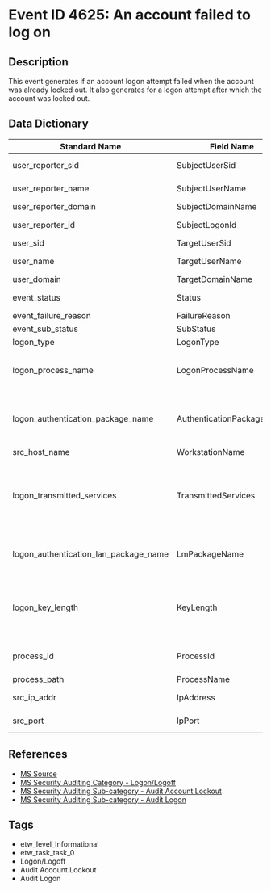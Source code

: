 # Event ID 4625: An account failed to log on

## Description
This event generates if an account logon attempt failed when the account was already locked out. It also generates for a logon attempt after which the account was locked out.

## Data Dictionary
|Standard Name|Field Name|Type|Description|Sample Value|
|---|---|---|---|---|
|user_reporter_sid|SubjectUserSid|SID|SID of account that reported information about logon failure.|`S-1-5-18`|
|user_reporter_name|SubjectUserName|UnicodeString|the name of the account that reported information about logon failure.|`DC01$`|
|user_reporter_domain|SubjectDomainName|UnicodeString|subject's domain or computer name|`CONTOSO`|
|user_reporter_id|SubjectLogonId|HexInt64|hexadecimal value that can help you correlate this event with recent events that might contain the same Logon ID|`0x3e7`|
|user_sid|TargetUserSid|SID|SID of the account that was specified in the logon attempt|`S-1-0-0`|
|user_name|TargetUserName|UnicodeString|the name of the account that was specified in the logon attempt|`Auditor`|
|user_domain|TargetDomainName|UnicodeString|subject's domain or computer name|`CONTOSO`|
|event_status|Status|HexInt32|the reason why logon failed. For this event it typically has "0xC0000234" value|`0xc0000234`|
|event_failure_reason|FailureReason|UnicodeString|textual explanation of Status field value|`%%2307`|
|event_sub_status|SubStatus|HexInt32|additional information about logon failure.|`0x0`|
|logon_type|LogonType|UInt32|the type of logon which was performed|`2`|
|logon_process_name|LogonProcessName|UnicodeString|the name of the trusted logon process that was used for the logon attempt. See event "4611: A trusted logon process has been registered with the Local Security Authority" description for more information.|`User32`|
|logon_authentication_package_name|AuthenticationPackageName|UnicodeString|The name of the authentication package which was used for the logon authentication process. Default packages loaded on LSA startup are located in "HKLM\SYSTEM\CurrentControlSet\Control\Lsa\OSConfig" registry key.|`Negotiate`|
|src_host_name|WorkstationName|UnicodeString|machine name from which logon attempt was performed.|`DC01`|
|logon_transmitted_services|TransmittedServices|UnicodeString|the list of transmitted services. Transmitted services are populated if the logon was a result of a S4U (Service For User) logon process. S4U is a Microsoft extension to the Kerberos Protocol to allow an application service to obtain a Kerberos service ticket on behalf of a user - most commonly done by a front-end website to access an internal resource on behalf of a user.|`-`|
|logon_authentication_lan_package_name|LmPackageName|UnicodeString|The name of the LAN Manager sub-package (NTLM-family protocol name) that was used during logon. Possible values are: NTLM V1, NTLM V2, LM. Only populated if Authentication Package = NTLM.|`-`|
|logon_key_length|KeyLength|UInt32|the length of NTLM Session Security key. Typically it has 128 bit or 56 bit length. This parameter is always 0 if "Authentication Package" = "Kerberos", because it is not applicable for Kerberos protocol. This field will also have "0" value if Kerberos was negotiated using Negotiate authentication package.|`0`|
|process_id|ProcessId|Pointer|hexadecimal Process ID of the process that attempted the logon. Process ID (PID) is a number used by the operating system to uniquely identify an active process.|`0x1bc`|
|process_path|ProcessName|UnicodeString|full path and the name of the executable for the process.|`C:\Windows\System32\winlogon.exe`|
|src_ip_addr|IpAddress|UnicodeString|IP address of machine from which logon attempt was performed|`127.0.0.1`|
|src_port|IpPort|UnicodeString|source port which was used for logon attempt from remote machine. 0 for interactive logons|`0`|

## References
* [MS Source](https://github.com/MicrosoftDocs/windows-itpro-docs/blob/master/windows/security/threat-protection/auditing/event-4625.md)
* [MS Security Auditing Category - Logon/Logoff](https://docs.microsoft.com/en-us/windows/security/threat-protection/auditing/advanced-security-audit-policy-settings#logonlogoff)
* [MS Security Auditing Sub-category - Audit Account Lockout](https://github.com/MicrosoftDocs/windows-itpro-docs/tree/master/windows/security/threat-protection/auditing/audit-account-lockout.md)
* [MS Security Auditing Sub-category - Audit Logon](https://github.com/MicrosoftDocs/windows-itpro-docs/tree/master/windows/security/threat-protection/auditing/audit-logon.md)

## Tags
* etw_level_Informational
* etw_task_task_0
* Logon/Logoff
* Audit Account Lockout
* Audit Logon
